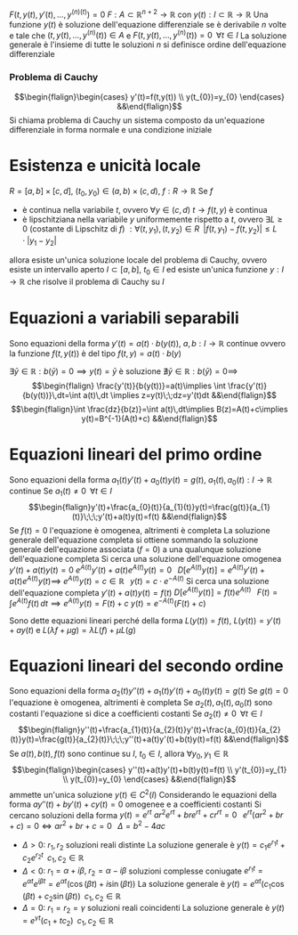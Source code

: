 $F(t,y(t),y'(t),\dots,y^{(n)(t)})=0$
$F:A\subset \mathbb{R}^{n+2}\to \mathbb{R}$ con $y(t):I\subset \mathbb{R}\to \mathbb{R}$
Una funzione $y(t)$ è soluzione dell'equazione differenziale se è derivabile $n$ volte e tale che $(t,y(t),\dots,y^{(n)}(t))\in A$ e $F(t,y(t),\dots,y^{(n)}(t))=0\;\;\forall t\in I$
La soluzione generale è l'insieme di tutte le soluzioni
$n$ si definisce ordine dell'equazione differenziale

### Problema di Cauchy
$$\begin{flalign}\begin{cases}
y'(t)=f(t,y(t)) \\
y(t_{0})=y_{0}
\end{cases} &&\end{flalign}$$
Si chiama problema di Cauchy un sistema composto da un'equazione differenziale in forma normale e una condizione iniziale

# Esistenza e unicità locale
$R=[a,b]\times[c,d]$, $(t_{0},y_{0})\in(a,b)\times(c,d)$, $f:R\to \mathbb{R}$
Se $f$
- è continua nella variabile $t$, ovvero $\forall y\in(c,d)$ $t\to f(t,y)$ è continua
- è lipschitziana nella variabile $y$ uniformemente rispetto a $t$, ovvero $\exists L\geq0$ (costante di Lipschitz di $f$) $:\forall(t,y_{1}),(t,y_{2})\in R\;\;|f(t,y_{1})-f(t,y_{2})|\leq L\cdot |y_{1}-y_{2}|$

allora esiste un'unica soluzione locale del problema di Cauchy, ovvero esiste un intervallo aperto $I\subset[a,b]$, $t_{0}\in I$ ed esiste un'unica funzione $y:I\to \mathbb{R}$ che risolve il problema di Cauchy su $I$

# Equazioni a variabili separabili
Sono equazioni della forma $y'(t)=a(t)\cdot b(y(t))$, $a,b:I\to \mathbb{R}$ continue
ovvero la funzione $f(t,y(t))$ è del tipo $f(t,y)=a(t)\cdot b(y)$

$\exists \bar{y}\in \mathbb{R}:b(\bar{y})=0\implies y(t)=\bar{y}$ è soluzione
$\nexists \bar{y}\in \mathbb{R}:b(\bar{y})=0\implies$ $$\begin{flalign} \frac{y'(t)}{b(y(t))}=a(t)\implies \int \frac{y'(t)}{b(y(t))}\,dt=\int a(t)\,dt \implies z=y(t)\;\;dz=y'(t)dt &&\end{flalign}$$
$$\begin{flalign}\int \frac{dz}{b(z)}=\int a(t)\,dt\implies B(z)=A(t)+c\implies y(t)=B^{-1}(A(t)+c) &&\end{flalign}$$
<div class="page-break" style="page-break-before: always;"></div>

# Equazioni lineari del primo ordine
Sono equazioni della forma $a_{1}(t)y'(t)+a_{0}(t)y(t)=g(t)$, $a_{1}(t),a_{0}(t):I\to \mathbb{R}$ continue
Se $a_{1}(t)\neq0\;\;\forall t\in I$
$$\begin{flalign}y'(t)+\frac{a_{0}(t)}{a_{1}(t)}y(t)=\frac{g(t)}{a_{1}(t)}\;\;\;y'(t)+a(t)y(t)=f(t) &&\end{flalign}$$
Se $f(t)=0$ l'equazione è omogenea, altrimenti è completa
La soluzione generale dell'equazione completa si ottiene sommando la soluzione generale dell'equazione associata ($f=0$) a una qualunque soluzione dell'equazione completa
Si cerca una soluzione dell'equazione omogenea $y'(t)+a(t)y(t)=0$
$e^{A(t)}y'(t)+a(t)e^{A(t)}y(t)=0\;\;\;D[e^{A(t)}y(t)]=e^{A(t)}y'(t)+a(t)e^{A(t)}y(t)\implies$
$e^{A(t)}y(t)=c\in \mathbb{R}\;\;\;y(t)=c\cdot e^{-A(t)}$
Si cerca una soluzione dell'equazione completa $y'(t)+a(t)y(t)=f(t)$
$D[e^{A(t)}y(t)]=f(t)e^{A(t)}\;\;\;F(t)=\int e^{A(t)}f(t)\,dt\implies e^{A(t)}y(t)=F(t)+c$
$y(t)=e^{-A(t)}(F(t)+c)$

Sono dette equazioni lineari perché della forma $L(y(t))=f(t)$, $L(y(t))=y'(t)+ay(t)$ e $L(\lambda f+\mu g)=\lambda L(f)+\mu L(g)$
<div class="page-break" style="page-break-before: always;"></div>

# Equazioni lineari del secondo ordine
Sono equazioni della forma $a_{2}(t)y''(t)+a_{1}(t)y'(t)+a_{0}(t)y(t)=g(t)$
Se $g(t)=0$ l'equazione è omogenea, altrimenti è completa
Se $a_{2}(t),a_{1}(t),a_{0}(t)$ sono costanti l'equazione si dice a coefficienti costanti
Se $a_{2}(t)\neq0\;\;\forall t\in I$
$$\begin{flalign}y''(t)+\frac{a_{1}(t)}{a_{2}(t)}y'(t)+\frac{a_{0}(t)}{a_{2}(t)}y(t)=\frac{g(t)}{a_{2}(t)}\;\;\;y''(t)+a(t)y'(t)+b(t)y(t)=f(t) &&\end{flalign}$$
Se $a(t),b(t),f(t)$ sono continue su $I$, $t_{0}\in I$, allora $\forall y_{0},y_{1}\in \mathbb{R}$
$$\begin{flalign}\begin{cases}
y''(t)+a(t)y'(t)+b(t)y(t)=f(t) \\
y'(t_{0})=y_{1} \\
y(t_{0})=y_{0}
\end{cases} &&\end{flalign}$$
ammette un'unica soluzione $y(t)\in C^{2}(I)$
Considerando le equazioni della forma $ay''(t)+by'(t)+cy(t)=0$ omogenee e a coefficienti costanti
Si cercano soluzioni della forma $y(t)=e^{rt}$
$ar^{2}e^{rt}+bre^{rt}+cr^{rt}=0\;\;\;e^{rt}(ar^{2}+br+c)=0\iff ar^{2}+br+c=0\;\;\;\Delta=b^{2}-4ac$
- $\Delta>0$:
  $r_{1},r_{2}$ soluzioni reali distinte
  La soluzione generale è $y(t)=c_{1}e^{r_{1}t}+c_{2}e^{r_{2}t}\;\;c_{1},c_{2}\in \mathbb{R}$
- $\Delta<0$:
  $r_{1}=\alpha+i\beta,\;r_{2}=\alpha-i\beta$ soluzioni complesse coniugate
  $e^{r_{1}t}=e^{\alpha t}e^{i\beta t}=e^{\alpha t}(\cos(\beta t)+i\sin(\beta t))$
  La soluzione generale è $y(t)=e^{\alpha t}(c_{1}\cos(\beta t)+c_{2}\sin(\beta t))\;\;c_{1},c_{2}\in \mathbb{R}$
- $\Delta=0$:
  $r_{1}=r_{2}=\gamma$ soluzioni reali coincidenti
  La soluzione generale è $y(t)=e^{\gamma t}(c_{1}+tc_{2})\;\;c_{1},c_{2}\in \mathbb{R}$